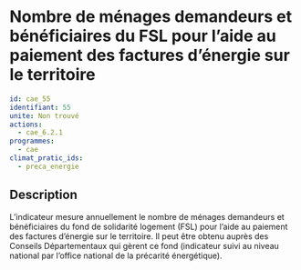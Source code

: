 # Nombre de ménages demandeurs et bénéficiaires du FSL pour l’aide au paiement des factures d’énergie sur le territoire
```yaml
id: cae_55
identifiant: 55
unite: Non trouvé
actions:
  - cae_6.2.1
programmes:
  - cae
climat_pratic_ids:
  - preca_energie
```
## Description
L’indicateur mesure annuellement le nombre de ménages demandeurs et bénéficiaires du fond de solidarité logement (FSL) pour l’aide au paiement des factures d’énergie sur le territoire. Il peut être obtenu auprès des Conseils Départementaux qui gèrent ce fond (indicateur suivi au niveau national par l’office national de la précarité énergétique).




